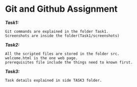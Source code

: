 # Git and Github Assignment

***Task1:***
```
Git commands are explained in the folder Task1.
Screenshots are inside the folder(Task1/screenshots)
```

***Task2:***
```
All the scripted files are stored in the folder src.
welcome.html is the one web page.
prerequisites file include the things need to known first.
```

***Task3:***
```
Task details explained in side TASK3 folder.
```

